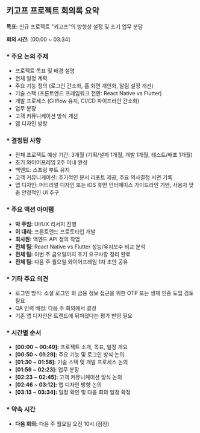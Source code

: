 ## 키고프 프로젝트 회의록 요약

**목표:** 신규 프로젝트 "키고프"의 방향성 설정 및 초기 업무 분담

**회의 시간:** [00:00 ~ 03:34]

### * 주요 논의 주제

*   프로젝트 목표 및 배경 설명
*   전체 일정 계획
*   주요 기능 정의 (로그인 간소화, 홈 화면 개인화, 알림 설정 개선)
*   기술 스택 (프론트엔드 프레임워크 전환: React Native vs Flutter)
*   개발 프로세스 (Gitflow 유지, CI/CD 파이프라인 간소화)
*   업무 분장
*   고객 커뮤니케이션 방식 개선
*   앱 디자인 방향

### * 결정된 사항

*   전체 프로젝트 예상 기간: 3개월 (기획/설계 1개월, 개발 1개월, 테스트/배포 1개월)
*   초기 와이어프레임 2주 이내 완성
*   백엔드: 스프링 부트 유지
*   고객 커뮤니케이션: 주기적인 문서 리포트 제공, 주요 의사결정 서면 기록
*   앱 디자인: 머티리얼 디자인 또는 iOS 휴먼 인터페이스 가이드라인 기반, 사용자 맞춤 안정적인 UI 추구

### * 주요 액션 아이템

*   **박 주임:** UI/UX 리서치 진행
*   **이 대리:** 프론트엔드 프로토타입 개발
*   **최사원:** 백엔드 API 정의 작업
*   **전체 팀:** React Native vs Flutter 성능/유지보수 비교 분석
*   **전체 팀:** 이번 주 금요일까지 초기 요구사항 정리 완료
*   **전체 팀:** 다음 주 월요일 와이어프레임 1차 초안 공유

### * 기타 주요 의견

*   로그인 방식: 소셜 로그인 외 금융 정보 접근을 위한 OTP 또는 생체 인증 도입 검토 필요
*   QA 인력 배정: 다음 주 회의에서 결정
*   기존 앱 디자인은 트렌드에 뒤쳐졌다는 평가 반영 필요

### * 시간별 순서

*   **[00:00 ~ 00:49]:** 프로젝트 소개, 목표, 일정 개요
*   **[00:50 ~ 01:29]:** 주요 기능 및 로그인 방식 논의
*   **[01:30 ~ 01:58]:** 기술 스택 및 개발 프로세스 논의
*   **[01:59 ~ 02:23]:** 업무 분장
*   **[02:23 ~ 02:45]:** 고객 커뮤니케이션 방식 논의
*   **[02:46 ~ 03:12]:** 앱 디자인 방향 논의
*   **[03:13 ~ 03:34]:** 일정 확인 및 다음 회의 일정 확정

### * 약속 시간

*   **다음 회의:** 다음 주 월요일 오전 10시 (잠정)
